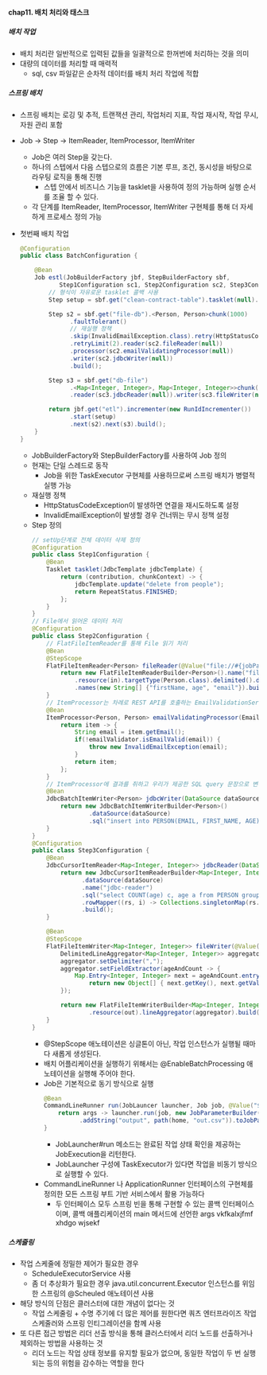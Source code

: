 #### chap11. 배치 처리와 태스크

##### 배치 작업

- 배치 처리란 일반적으로 입력된 값들을 일괄적으로 한꺼번에 처리하는 것을 의미
- 대량의 데이터를 처리할 때 매력적
  - sql, csv 파일같은 순차적 데이터를 배치 처리 작업에 적합

##### 스프링 배치

- 스프링 배치는 로깅 및 추적, 트랜잭션 관리, 작업처리 지표, 작업 재시작, 작업 무시, 자원 관리 포함
- Job -> Step -> ItemReader, ItemProcessor, ItemWriter
  - Job은 여러 Step을 갖는다.
  - 하나의 스텝에서 다음 스텝으로의 흐름은 기본 루프, 조건, 동시성을 바탕으로 라우팅 로직을 통해 진행
    - 스텝 안에서 비즈니스 기능을 tasklet을 사용하여 정의 가능하며 실행 순서를 조율 할 수 있다.
  - 각 단계를 ItemReader, ItemProcessor, ItemWriter 구현체를 통해 더 자세하게 프로세스 정의 가능

- 첫번째 배치 작업
  ```java
  @Configuration
  public class BatchConfiguration {

      @Bean
      Job estl(JobBuilderFactory jbf, StepBuilderFactory sbf,
             Step1Configuration sc1, Step2Configuration sc2, Step3Configuration sc3) throws Exception {
          // 형식이 자유로운 tasklet 콜백 사용
          Step setup = sbf.get("clean-contract-table").tasklet(null).build();

          Step s2 = sbf.get("file-db").<Person, Person>chunk(1000)
                .faultTolerant()
                // 재실행 정책
                .skip(InvalidEmailException.class).retry(HttpStatusCodeException.class) 
                .retryLimit(2).reader(sc2.fileReader(null))
                .processor(sc2.emailValidatingProcessor(null))
                .writer(sc2.jdbcWriter(null))
                .build();

          Step s3 = sbf.get("db-file")
                .<Map<Integer, Integer>, Map<Integer, Integer>>chunk(100)
                .reader(sc3.jdbcReader(null)).writer(sc3.fileWriter(null)).build();

          return jbf.get("etl").incrementer(new RunIdIncrementer())
                .start(setup)
                .next(s2).next(s3).build();
      }
  }
  ```
  - JobBuilderFactory와 StepBuilderFactory를 사용하여 Job 정의
  - 현재는 단일 스레드로 동작
    - Job을 위한 TaskExecutor 구현체를 사용하므로써 스프링 배치가 병렬적 실행 가능
  - 재실행 정책
    - HttpStatusCodeException이 발생하면 연결을 재시도하도록 설정
    - InvalidEmailException이 발생할 경우 건너뛰는 무시 정책 설정
  - Step 정의
    ```java
    // setUp단계로 전체 데이터 삭제 정의
    @Configuration
    public class Step1Configuration {
        @Bean
        Tasklet tasklet(JdbcTemplate jdbcTemplate) {
            return (contribution, chunkContext) -> {
                jdbcTemplate.update("delete from people");
                return RepeatStatus.FINISHED;
            };
        }
    }
    // File에서 읽어온 데이터 처리
    @Configuration
    public class Step2Configuration {
        // FlatFileItemReader를 통해 File 읽기 처리
        @Bean
        @StepScope
        FlatFileItemReader<Person> fileReader(@Value("file://#{jobParameters['input]}")Resource in) throws Exception {
            return new FlatFileItemReaderBuilder<Person>().name("file-reader")
                .resource(in).targetType(Person.class).delimited().delimiter(",")
                .names(new String[] {"firstName, age", "email"}).build();
        }
        // ItemProcessor는 차례로 REST API를 호출하는 EmailValidationService 위임 
        @Bean
        ItemProcessor<Person, Person> emailValidatingProcessor(EmailValidationService emailValidator){
            return item -> {
                String email = item.getEmail();
                if(!emailValidator.isEmailValid(email)) {
                    throw new InvalidEmailException(email);
                }
                return item;
            };
        }
        // ItemProcessor에 결과를 취하고 우리가 제공한 SQL query 문장으로 변환하여 저장
        @Bean
        JdbcBatchItemWriter<Person> jdbcWriter(DataSource dataSource) {
            return new JdbcBatchItemWriterBuilder<Person>()
                    .dataSource(dataSource)
                    .sql("insert into PERSON(EMAIL, FIRST_NAME, AGE) VALUES(:age, :firstName, :email)").beanMapped().build();
        }
    }
    @Configuration
    public class Step3Configuration {
        @Bean
        JdbcCursorItemReader<Map<Integer, Integer>> jdbcReader(DataSource dataSource) {
            return new JdbcCursorItemReaderBuilder<Map<Integer, Integer>>()
                  .dataSource(dataSource)
                  .name("jdbc-reader")
                  .sql("select COUNT(age) c, age a from PERSON group by age")
                  .rowMapper((rs, i) -> Collections.singletonMap(rs.getInt("a"), rs.getInt("c")))
                  .build();
        }

        @Bean
        @StepScope
        FlatFileItemWriter<Map<Integer, Integer>> fileWriter(@Value("file://#{jobParameters['input]}") Resource out) {
            DelimitedLineAggregator<Map<Integer, Integer>> aggregator = new DelimitedLineAggregator<Map<Integer, Integer>>();
            aggregator.setDelimiter(",");
            aggregator.setFieldExtractor(ageAndCount -> {
                Map.Entry<Integer, Integer> next = ageAndCount.entrySet().iterator().next();
                    return new Object[] { next.getKey(), next.getValue()};
            });

            return new FlatFileItemWriterBuilder<Map<Integer, Integer>>().name("file-writer")
                    .resource(out).lineAggregator(aggregator).build();
        }
    }
    ```
    - @StepScope 애노테이션은 싱글톤이 아닌, 작업 인스턴스가 실행될 때마다 새롭게 생성된다.
    - 배치 어플리케이션을 실행하기 위해서는 @EnableBatchProcessing 애노테이션을 실행해 주어야 한다.
    - Job은 기본적으로 동기 방식으로 실행
      ```java
      @Bean 
      CommandLineRunner run(JobLauncer launcher, Job job, @Value("${user.home}")String home) {
          return args -> launcher.run(job, new JobParameterBuilder().addString("input", path(home, "in.csv"))
                .addString("output", path(home, "out.csv")).toJobParameters());
      }
      ```
      - JobLauncher#run 메소드는 완료된 작업 상태 확인을 제공하는 JobExecution을 리턴한다.
      - JobLauncher 구성에 TaskExecutor가 있다면 작업을 비동기 방식으로 실행할 수 있다.
    - CommandLineRunner 나 ApplicationRunner 인터페이스의 구현체를 정의한 모든 스프링 부트 기반 서비스에서 활용 가능하다
      - 두 인터페이스 모두 스프링 빈을 통해 구현할 수 있는 콜백 인터페이스이며, 콜백 애플리케이션의 main 메서드에 선언한 args vkfkalxjfmf xhdgo wjsekf

##### 스케줄링

- 작업 스케줄에 정밀한 제어가 필요한 경우
  - ScheduleExecutorService 사용
  - 좀 더 추상화가 필요한 경우 java.util.concurrent.Executor 인스턴스를 위임한 스프링의 @Scheuled 애노테이션 사용
- 해당 방식의 단점은 클러스터에 대한 개념이 없다는 것
  - 작업 스케줄링 + 수명 주기에 더 많은 제어를 원한다면 쿼츠 엔터프라이즈 작업 스케줄러와 스프링 인티그레이션을 함께 사용
- 또 다른 접근 방법은 리더 선출 방식을 통해 클러스터에서 리더 노드를 선출하거나 제외하는 방법을 사용하는 것
  - 리더 노드는 작업 상태 정보를 유지할 필요가 없으며, 동일한 작업이 두 번 실행되는 등의 위험을 감수하는 역할을 한다
